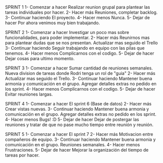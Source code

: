 SPRINT 1
1- Comenzar a hacer 
    Realizar reunion grupal para plantear las tareas individuales por hacer. 
2- Hacer más
    Reuniones, completar backlog.
3- Continuar haciendo
    El proyecto. 
4- Hacer menos
    Nunca.
5- Dejar de hacer
    Por ahora venimos muy bien trabajando. 

SPRINT 2
1- Comenzar a hacer 
    Investigar un poco mas sobre funcionalidades, para poder implementar.
2- Hacer más
    Reunirnos mas para plantear dudas que se nos presentan. Actualizar mas seguido el Trello
3- Continuar haciendo
    Seguir trabajando en equipo con las pilas que tenemos.
4- Hacer menos
    Complicarnos con el codigo.
5- Dejar de hacer
    Dejar cosas para ultimo momento.

SPRINT 3
1- Comenzar a hacer 
    Sumar cantidad de reuniones semanales. Nueva division de tareas donde Rodri tenga un rol de "guia"
2- Hacer más
    Actualizar mas seguido el Trello. 
3- Continuar haciendo
    Mantener buena armonia y comunicación en el grupo. Agregar detalles extras no pedido en los sprint.
4- Hacer menos
    Complicarnos con el codigo.
5- Dejar de hacer
    Evitar reuniones largas.


SPRINT 4
1- Comenzar a hacer 
    El sprint 6 (Base de datos)
2- Hacer más
    Crear vistas nuevas. 
3- Continuar haciendo
    Mantener buena armonia y comunicación en el grupo. Agregar detalles extras no pedido en los sprint. 
4- Hacer menos
    Bugs! :D
5- Dejar de hacer
    Dejar de postergar las reuniones y tratar de que no pase mucho tiempo entre reunión y reunión. 


SPRINT 5
1- Comenzar a hacer 
    El sprint 7 
2- Hacer más
    Motivacion entre compañeros de equipo. 
3- Continuar haciendo
    Mantener buena armonia y comunicación en el grupo. Reuniones semanales.
4- Hacer menos
    Frustraciones. 
5- Dejar de hacer
    Mejorar la organización del tiempo de tareas por hacer.